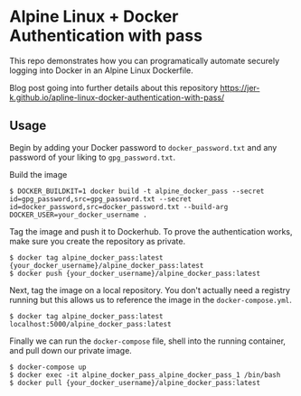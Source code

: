 # Alpine Linux + Docker Authentication with pass

This repo demonstrates how you can programatically automate securely logging into Docker in an Alpine Linux Dockerfile.

Blog post going into further details about this repository https://jer-k.github.io/apline-linux-docker-authentication-with-pass/

## Usage

Begin by adding your Docker password to `docker_password.txt` and any password of your liking to `gpg_password.txt`.

Build the image

```
$ DOCKER_BUILDKIT=1 docker build -t alpine_docker_pass --secret id=gpg_password,src=gpg_password.txt --secret id=docker_password,src=docker_password.txt --build-arg DOCKER_USER=your_docker_username .
```

Tag the image and push it to Dockerhub. To prove the authentication works, make sure you create the repository as private.

```
$ docker tag alpine_docker_pass:latest {your_docker_username}/alpine_docker_pass:latest
$ docker push {your_docker_username}/alpine_docker_pass:latest
```

Next, tag the image on a local repository. You don't actually need a registry running but this allows us to reference the image
in the `docker-compose.yml`.

```
$ docker tag alpine_docker_pass:latest localhost:5000/alpine_docker_pass:latest
```

Finally we can run the `docker-compose` file, shell into the running container, and pull down our private image.

```
$ docker-compose up
$ docker exec -it alpine_docker_pass_alpine_docker_pass_1 /bin/bash
$ docker pull {your_docker_username}/alpine_docker_pass:latest
```
